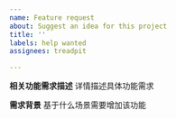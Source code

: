```yaml
---
name: Feature request
about: Suggest an idea for this project
title: ''
labels: help wanted
assignees: treadpit

---
```


**相关功能需求描述**
详情描述具体功能需求

**需求背景**
基于什么场景需要增加该功能
